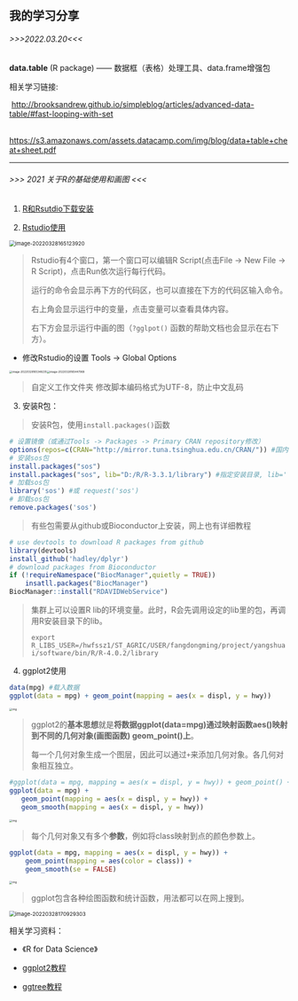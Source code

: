 我的学习分享
---
###### >>>2022.03.20<<<

**data.table** (R package) —— 数据框（表格）处理工具、data.frame增强包

相关学习链接:

​	http://brooksandrew.github.io/simpleblog/articles/advanced-data-table/#fast-looping-with-set

​	https://s3.amazonaws.com/assets.datacamp.com/img/blog/data+table+cheat+sheet.pdf


---

###### >>> 2021 关于R的基础使用和画图 <<<

1. [R和Rsutdio下载安装](https://www.math.pku.edu.cn/teachers/lidf/docs/Rbook/html/_Rbook/intro.html#intro-install)

2. [Rstudio使用](https://github.com/rstudio/cheatsheets/blob/main/rstudio-ide.pdf)

<img src="https://s2.loli.net/2022/03/28/2r4jSP3RZWbwf8B.png" alt="image-20220328165123920" style="zoom: 67%;" />

> Rstudio有4个窗口，第一个窗口可以编辑R Script(点击File -> New File -> R Script)，点击Run依次运行每行代码。
>
> 运行的命令会显示再下方的代码区，也可以直接在下方的代码区输入命令。
>
> 右上角会显示运行中的变量，点击变量可以查看具体内容。
>
> 右下方会显示运行中画的图（`?gglpot()` 函数的帮助文档也会显示在右下方）。

- 修改Rstudio的设置 Tools -> Global Options

<img src="https://s2.loli.net/2022/03/28/MqniS6T85H39oIY.png" alt="image-20220328165348235" style="zoom:33%;" /><img src="https://s2.loli.net/2022/03/28/21Q9Jw6eDMabEvZ.png" alt="image-20220328165447968" style="zoom:33%;" />

> 自定义工作文件夹                                                             修改脚本编码格式为UTF-8，防止中文乱码 



3. 安装R包：

>  安装R包，使用`install.packages()`函数

```R
# 设置镜像（或通过Tools -> Packages -> Primary CRAN repository修改）
options(repos=c(CRAN="http://mirror.tuna.tsinghua.edu.cn/CRAN/")) #国内清华镜像
# 安装sos包
install.packages("sos")
install.packages("sos", lib="D:/R/R-3.3.1/library") #指定安装目录, lib=''
# 加载sos包
library('sos') #或 request('sos')
# 卸载sos包
remove.packages('sos')
```

> 有些包需要从github或Bioconductor上安装，网上也有详细教程

```R
# use devtools to download R packages from github
library(devtools)
install_github('hadley/dplyr')
# download packages from Bioconductor
if (!requireNamespace("BiocManager",quietly = TRUE))
    insatll.packages("BiocManager")
BiocManager::install("RDAVIDWebService")
```



> 集群上可以设置R lib的环境变量。此时，R会先调用设定的lib里的包，再调用R安装目录下的lib。
>
> `export R_LIBS_USER=/hwfssz1/ST_AGRIC/USER/fangdongming/project/yangshuai/software/bin/R/R-4.0.2/library`

 

4. ggplot2使用

```R
data(mpg) #载入数据
ggplot(data = mpg) + geom_point(mapping = aes(x = displ, y = hwy))
```

<img src="https://ggplot2-book.org/getting-started_files/figure-html/qscatter-1.png" alt="img" style="zoom: 33%;" />

> ggplot2的**基本思想**就是**将数据ggplot(data=mpg)通过映射函数aes()映射到不同的几何对象(画图函数) geom_point()上**。
>
> 每一个几何对象生成一个图层，因此可以通过`+`来添加几何对象。各几何对象相互独立。

 ```R
 #ggplot(data = mpg, mapping = aes(x = displ, y = hwy)) + geom_point() + geom_smooth()
 ggplot(data = mpg) +
 	geom_point(mapping = aes(x = displ, y = hwy)) +
 	geom_smooth(mapping = aes(x = displ, y = hwy))
 ```

<img src="https://ggplot2-book.org/getting-started_files/figure-html/qplot-smooth-1.png" alt="img" style="zoom:33%;" />

> 每个几何对象又有多个**参数**，例如将class映射到点的颜色参数上。

```R
ggplot(data = mpg, mapping = aes(x = displ, y = hwy)) +
	geom_point(mapping = aes(color = class)) +
	geom_smooth(se = FALSE)
```

<img src="https://d33wubrfki0l68.cloudfront.net/dfd1173fb8e51462bee6ae124e20d2fd909441f1/d0eb5/communicate-plots_files/figure-html/unnamed-chunk-2-1.png" alt="img" style="zoom:33%;" />

> ggplot包含各种绘图函数和统计函数，用法都可以在网上搜到。

<img src="https://s2.loli.net/2022/03/28/rmUVCvFEaIjTstB.png" alt="image-20220328170929303" style="zoom: 67%;" />

相关学习资料：

- 《R for Data Science》

- [ggplot2教程](https://www.math.pku.edu.cn/teachers/lidf/docs/Rbook/html/_Rbook/ggplot2.html)

- [ggtree教程](https://yulab-smu.top/treedata-book/index.html)



 
